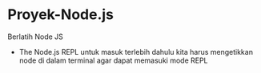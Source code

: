 # Proyek-Node.js
Berlatih Node JS
- The Node.js REPL
untuk masuk terlebih dahulu kita harus mengetikkan node di dalam terminal agar dapat memasuki mode REPL